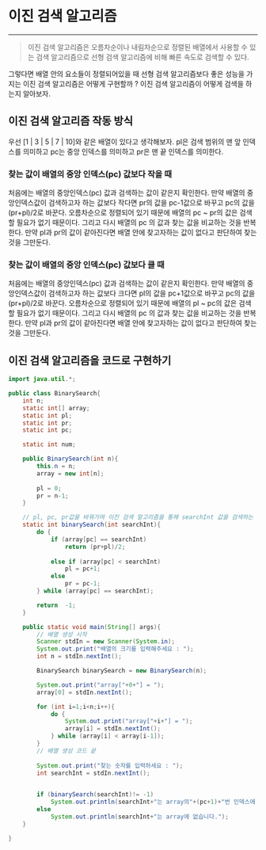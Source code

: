 # 이진 검색 알고리즘 

---
> 이진 검색 알고리즘은 오름차순이나 내림차순으로 정렬된 배열에서 사용할 수 있는 검색 알고리즘으로 선형 검색 알고리즘에 비해
> 빠른 속도로 검색할 수 있다.
 
그렇다면 배열 안의 요소들이 정렬되어있을 때 선형 검색 알고리즘보다 좋은 성능을 가지는 이진 검색 알고리즘은 어떻게 구현할까 ?
이진 검색 알고리즘이 어떻게 검색을 하는지 알아보자.

## 이진 검색 알고리즘 작동 방식
우선 [1 | 3 | 5 | 7 | 10]와 같은 배열이 있다고 생각해보자.
pl은 검색 범위의 맨 앞 인덱스를 의미하고 pc는 중앙 인덱스를 의미하고 pr은 맨 끝 인덱스를 의미한다.

### 찾는 값이 배열의 중앙 인덱스(pc) 값보다 작을 때
처음에는 배열의 중앙인덱스(pc) 값과 검색하는 값이 같은지 확인한다. 만약 배열의 중앙인덱스값이 검색하고자 하는 값보다 작다면 
pr의 값을 pc-1값으로 바꾸고 pc의 값을 (pr+pl)/2로 바꾼다. 오름차순으로 정렬되어 있기 때문에 배열의 pc ~ pr의 값은 검색할 필요가 없기 때문이다.
그리고 다시 배열의 pc 의 값과 찾는 값을 비교하는 것을 반복한다. 만약 pl과 pr의 값이 같아진다면 배열 안에 찾고자하는 값이 없다고 판단하여
찾는 것을 그만둔다.

### 찾는 값이 배열의 중앙 인덱스(pc) 값보다 클 때
처음에는 배열의 중앙인덱스(pc) 값과 검색하는 값이 같은지 확인한다. 만약 배열의 중앙인덱스값이 검색하고자 하는 값보다 크다면
pl의 값을 pc+1값으로 바꾸고 pc의 값을 (pr+pl)/2로 바꾼다. 오름차순으로 정렬되어 있기 때문에 배열의 pl ~ pc의 값은 검색할 필요가 없기 때문이다.
그리고 다시 배열의 pc 의 값과 찾는 값을 비교하는 것을 반복한다. 만약 pl과 pr의 값이 같아진다면 배열 안에 찾고자하는 값이 없다고 판단하여
찾는 것을 그만둔다.

## 이진 검색 알고리즘을 코드로 구현하기

```java
import java.util.*;

public class BinarySearch{
    int n;
    static int[] array;
    static int pl;
    static int pr;
    static int pc;

    static int num;

    public BinarySearch(int n){
        this.n = n;
        array = new int[n];
        
        pl = 0;
        pr = n-1;
    }

    // pl, pc, pr값을 바꿔가며 이진 검색 알고리즘을 통해 searchInt 값을 검색하는 함수
    static int binarySearch(int searchInt){
        do {
            if (array[pc] == searchInt)
                return (pr+pl)/2;
                
            else if (array[pc] < searchInt)
                pl = pc+1;
            else 
                pr = pc-1;
        } while (array[pc] == searchInt);

        return  -1;
    }

    public static void main(String[] args){
        // 배열 생성 시작
        Scanner stdIn = new Scanner(System.in);
        System.out.print("배열의 크기를 입력해주세요 : ");
        int n = stdIn.nextInt();

        BinarySearch binarySearch = new BinarySearch(n);

        System.out.print("array["+0+"] = ");
        array[0] = stdIn.nextInt();

        for (int i=1;i<n;i++){
            do {
                System.out.print("array["+i+"] = ");
                array[i] = stdIn.nextInt();
            } while (array[i] < array[i-1]);
        }
        // 배열 생성 코드 끝
        
        System.out.print("찾는 숫자를 입력하세요 : ");
        int searchInt = stdIn.nextInt();

        
        if (binarySearch(searchInt)!= -1)
            System.out.println(searchInt+"는 array의"+(pc+1)+"번 인덱스에 있습니다.");
        else
            System.out.println(searchInt+"는 array에 없습니다."); 
    }

}
```







